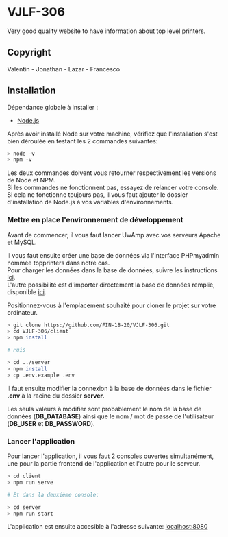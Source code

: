 # VJLF-306
Very good quality website to have information about top level printers.

## Copyright

Valentin - Jonathan - Lazar - Francesco

## Installation

Dépendance globale à installer :
- [Node.js](https://nodejs.org/en/download/)

Après avoir installé Node sur votre machine, vérifiez que l'installation s'est bien déroulée en testant les 2 commandes suivantes:

```bash
> node -v
> npm -v
```

Les deux commandes doivent vous retourner respectivement les versions de Node et NPM.  
Si les commandes ne fonctionnent pas, essayez de relancer votre console.  
Si cela ne fonctionne toujours pas, il vous faut ajouter le dossier d'installation de Node.js à vos variables d'environnements.

### Mettre en place l'environnement de développement
Avant de commencer, il vous faut lancer UwAmp avec vos serveurs Apache et MySQL.

Il vous faut ensuite créer une base de données via l'interface PHPmyadmin nommée topprinters dans notre cas.  
Pour charger les données dans la base de données, suivre les instructions [ici](https://github.com/FIN-18-20/VJLF-306/tree/master/docs/db).  
L'autre possibilité est d'importer directement la base de données remplie, disponible [ici](https://github.com/FIN-18-20/VJLF-306/blob/master/docs/db/topprinters.sql).

Positionnez-vous à l'emplacement souhaité pour cloner le projet sur votre ordinateur.
```bash
> git clone https://github.com/FIN-18-20/VJLF-306.git
> cd VJLF-306/client
> npm install

# Puis

> cd ../server
> npm install
> cp .env.example .env
```

Il faut ensuite modifier la connexion à la base de données dans le fichier **.env** à la racine du dossier **server**.

Les seuls valeurs à modifier sont probablement le nom de la base de données (**DB_DATABASE**) ainsi que
le nom / mot de passe de l'utilisateur (**DB_USER** et **DB_PASSWORD**).

### Lancer l'application
Pour lancer l'application, il vous faut 2 consoles ouvertes simultanément, une pour la partie frontend de l'application et l'autre pour le serveur.
```bash
> cd client
> npm run serve

# Et dans la deuxième console:

> cd server
> npm run start
```

L'application est ensuite accesible à l'adresse suivante: [localhost:8080](http://localhost:8080/)
